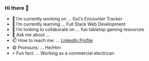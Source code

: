 ### Hi there 👋



- 🔭 I’m currently working on ... Gul's Encounter Tracker
- 🌱 I’m currently learning ... Full Stack Web Development
- 👯 I’m looking to collaborate on ... fun tabletop gaming resources
- 💬 Ask me about ...
- 📫 How to reach me: ... [LinkedIn Profile](https://www.linkedin.com/in/john-r-blackburn/)
- 😄 Pronouns: ... He/Him
- ⚡ Fun fact: ... Working as a commercial electrican

